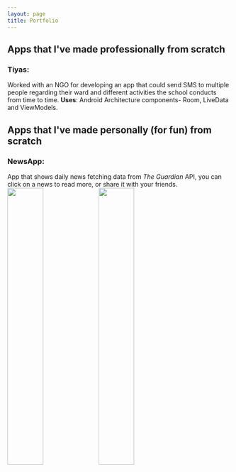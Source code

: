```yaml
---
layout: page
title: Portfolio
---
```


## Apps that I've made professionally from scratch
### Tiyas: 
Worked with an NGO for developing an app that could send SMS to multiple people regarding their ward and different activities the school conducts from time to time. 
**Uses**: Android Architecture components- Room, LiveData and ViewModels.
## Apps that I've made personally (for fun) from scratch
### NewsApp:
App that shows daily news fetching data from _The Guardian_ API, you can click on a news to read more, or share it with your friends.<br/>
<img src= "/img/ezgif.com-gif-maker.gif" height="40%" width="40%"/>
<img src= "/img/ezgif.com-gif-maker(1).gif" height="40%" width="40%"/>

